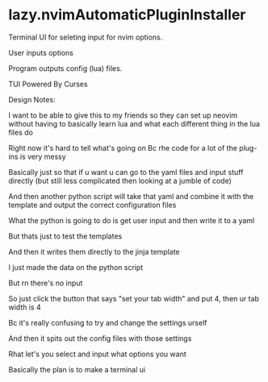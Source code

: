 # lazy.nvimAutomaticPluginInstaller

Terminal UI for seleting input for nvim options. 

User inputs options

Program outputs config (lua) files.

TUI Powered By Curses


Design Notes:

I want to be able to give this to my friends so they can set up neovim without having to basically learn lua and what each different thing in the lua files do

Right now it's hard to tell what's going on
Bc rhe code for a lot of the plug-ins is very messy

Basically just so that if u want u can go to the yaml files and input stuff directly (but still less complicated then looking at a jumble of code)

And then another python script will take that yaml and combine it with the template and output the correct configuration files

What the python is going to do is get user input and then write it to a yaml

But thats just to test the templates

And then it writes them directly to the jinja template

I just made the data on the python script

But rn there's no input

So just click the button that says "set your tab width" and put 4, then ur tab width is 4

Bc it's really confusing to try and change the settings urself

And then it spits out the config files with those settings

Rhat let's you select and input what options you want

Basically the plan is to make a terminal ui
